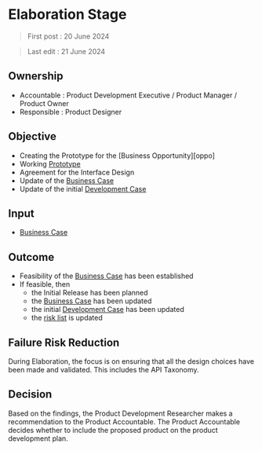 # Elaboration Stage

> First post : 20 June 2024

> Last edit : 21 June 2024

## Ownership
- Accountable : Product Development Executive / Product Manager / Product Owner
- Responsible : Product Designer

## Objective
- Creating the Prototype for the [Business Opportunity][oppo]
- Working [Prototype][proto]
- Agreement for the Interface Design
- Update of the [Business Case][buscase]
- Update of the initial [Development Case][devcase]

## Input
- [Business Case][buscase]

## Outcome
- Feasibility of the [Business Case][buscase] has been established
- If feasible, then 
  - the Initial Release has been planned
  - the [Business Case][buscase] has been updated
  - the initial [Development Case][devcase] has been updated
  - the [risk list][risks] is updated

## Failure Risk Reduction 
During Elaboration, the focus is on ensuring that all the design choices have been made and validated. This includes the API Taxonomy. 

## Decision
Based on the findings, the Product Development Researcher makes a recommendation to the Product Accountable. The Product Accountable decides whether to include the proposed product on the product development plan.

[buscase]: /Artefacts/bus-case.md
[devcase]: /Artefacts/dev-case.md
[proto]: [/Artefacts/prototype.md]
[risks]: /Artefacts/risklist.md
